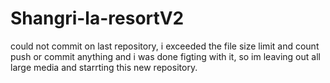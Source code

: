 # Shangri-la-resortV2
could not commit on last repository, i exceeded the file size limit and count push or commit anything and i was done figting with it, so im leaving out all large media and starrting this new repository.
